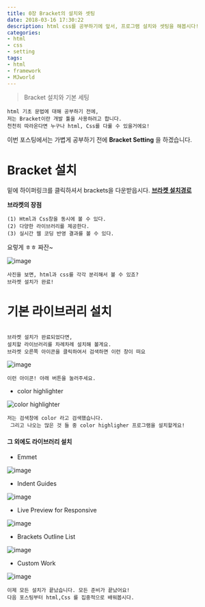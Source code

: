 ```yaml
---
title: 0장 Bracket의 설치와 셋팅
date: 2018-03-16 17:30:22
description: html css를 공부하기에 앞서, 프로그램 설치와 셋팅을 해봅시다!
categories:
- html
- css
- setting
tags:
- html
- framework
- MJworld
---
```


> Bracket 설치와 기본 세팅


~~~
html 기초 문법에 대해 공부하기 전에,
저는 Bracket이란 개발 툴을 사용하려고 합니다.
천천히 따라온다면 누구나 html, Css를 다룰 수 있을거에요!
~~~

이번 포스팅에서는 가볍게 공부하기 전에 **Bracket Setting** 을 하겠습니다.



# Bracket 설치



밑에 하이퍼링크를 클릭하셔서 brackets을 다운받읍시다. __[브라켓 설치경로](http://brackets.io/)__


**브라켓의 장점**

~~~
(1) Html과 Css창을 동시에 볼 수 있다.
(2) 다양한 라이브러리를 제공한다.
(3) 실시간 웹 코딩 반영 결과를 볼 수 있다.
~~~

요렇게 ㅎㅎ 짜잔~

![image](https://user-images.githubusercontent.com/20442104/37504347-137c618a-2921-11e8-9cd3-c91bac6e03c3.png)

~~~
사진을 보면, html과 css를 각각 분리해서 볼 수 있죠?
브라켓 설치가 완료! 
~~~



# 기본 라이브러리  설치

~~~

브라켓 설치가 완료되었다면,
설치할 라이브러리를 차례차례 설치해 볼게요.
브라켓 오른쪽 아이콘을 클릭하여서 검색하면 이런 창이 떠요
~~~

![image](https://user-images.githubusercontent.com/20442104/37504570-93538ac2-2922-11e8-878e-cdd84884040e.png)

~~~
이런 아이콘! 아래 버튼을 눌러주세요.
~~~

- color highlighter

![color highlighter](https://user-images.githubusercontent.com/20442104/37499422-f8eb4b16-2906-11e8-8512-1358c0895a18.png)


~~~
저는 검색창에 color 라고 검색했습니다.
 그리고 나오는 많은 것 들 중 color highligher 프로그램을 설치할게요!
~~~



#### 그 외에도 라이브러리  설치

- Emmet

![image](https://user-images.githubusercontent.com/20442104/37499533-93967226-2907-11e8-911d-fbb4b3481980.png)

- Indent Guides

![image](https://user-images.githubusercontent.com/20442104/37499610-fdc290ee-2907-11e8-8a62-fa7dc98fca3e.png)

- Live Preview for Responsive

![image](https://user-images.githubusercontent.com/20442104/37499842-5a6dfed6-2909-11e8-8a05-c2e9cfc70595.png)

- Brackets Outline List

![image](https://user-images.githubusercontent.com/20442104/37499681-5fe82e1e-2908-11e8-8bfa-176c6748a072.png)

- Custom Work

![image](https://user-images.githubusercontent.com/20442104/37499735-b1324bce-2908-11e8-818a-af0809475091.png)


~~~
이제 모든 설치가 끝났습니다. 모든 준비가 끝났어요!
다음 포스팅부터 html,Css 를 집중적으로 배워봅시다.
~~~



